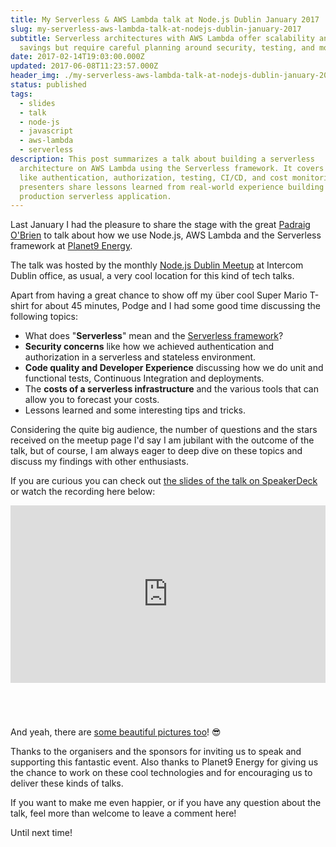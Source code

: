 ```yaml
---
title: My Serverless & AWS Lambda talk at Node.js Dublin January 2017
slug: my-serverless-aws-lambda-talk-at-nodejs-dublin-january-2017
subtitle: Serverless architectures with AWS Lambda offer scalability and cost
  savings but require careful planning around security, testing, and monitoring
date: 2017-02-14T19:03:00.000Z
updated: 2017-06-08T11:23:57.000Z
header_img: ./my-serverless-aws-lambda-talk-at-nodejs-dublin-january-2017.png
status: published
tags:
  - slides
  - talk
  - node-js
  - javascript
  - aws-lambda
  - serverless
description: This post summarizes a talk about building a serverless
  architecture on AWS Lambda using the Serverless framework. It covers topics
  like authentication, authorization, testing, CI/CD, and cost monitoring. The
  presenters share lessons learned from real-world experience building a
  production serverless application.
---
```


Last January I had the pleasure to share the stage with the great [Padraig O'Brien](https://twitter.com/Podgeypoos79) to talk about how we use Node.js, AWS Lambda and the Serverless framework at [Planet9 Energy](https://planet9energy.com).

The talk was hosted by the monthly [Node.js Dublin Meetup](https://www.meetup.com/Dublin-Node-js-Meetup/events/236870576/) at Intercom Dublin office, as usual, a very cool location for this kind of tech talks.

Apart from having a great chance to show off my über cool Super Mario T-shirt for about 45 minutes, Podge and I had some good time discussing the following topics:

- What does "**Serverless**" mean and the [Serverless framework](https://serverless.com)?
- **Security concerns** like how we achieved authentication and authorization in a serverless and stateless environment.
- **Code quality and Developer Experience** discussing how we do unit and functional tests, Continuous Integration and deployments.
- The **costs of a serverless infrastructure** and the various tools that can allow you to forecast your costs.
- Lessons learned and some interesting tips and tricks.

Considering the quite big audience, the number of questions and the stars received on the meetup page I'd say I am jubilant with the outcome of the talk, but of course, I am always eager to deep dive on these topics and discuss my findings with other enthusiasts.

If you are curious you can check out [the slides of the talk on SpeakerDeck](https://speakerdeck.com/lmammino/aws-lambda-and-serverless-framework-lessons-learned-while-building-a-serverless-company) or watch the recording here below:

<div style=" position: relative; padding-bottom: 56.25%; height: 0; margin-bottom: 5em;">
<iframe style="position: absolute; top:0; left: 0; width: 100%; height: 100%;" src="https://www.youtube.com/embed/90vV327JHho" frameborder="0" allowfullscreen></iframe>
</div>

And yeah, there are [some beautiful pictures too](https://www.meetup.com/Dublin-Node-js-Meetup/photos/all_photos/?photoAlbumId=27574272)! 😎

Thanks to the organisers and the sponsors for inviting us to speak and supporting this fantastic event. Also thanks to Planet9 Energy for giving us the chance to work on these cool technologies and for encouraging us to deliver these kinds of talks.

If you want to make me even happier, or if you have any question about the talk, feel more than welcome to leave a comment here!

Until next time!
